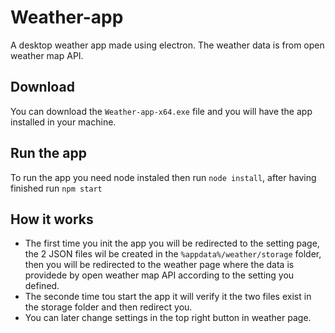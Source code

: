 # Weather-app
A desktop weather app made using electron. The weather data is from open weather map API.
## Download
You can download the `Weather-app-x64.exe` file and you will have the app installed in your machine. 
## Run the app
To run the app you need node instaled then run `node install`, after having finished run `npm start`
## How it works
* The first time you init the app you will be redirected to the setting page, the 2 JSON files wil be created in the `%appdata%/weather/storage` folder, then you will be redirected to the weather page where the data is providede by open weather map API according to the setting you defined.
* The seconde time tou start the app it will verify it the two files exist in the storage folder and then redirect you.
* You can later change settings in the top right button in weather page.
